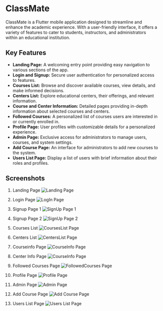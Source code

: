 # ClassMate

ClassMate is a Flutter mobile application designed to streamline and enhance the academic experience. With a user-friendly interface, it offers a variety of features to cater to students, instructors, and administrators within an educational institution.

## Key Features

- **Landing Page:** A welcoming entry point providing easy navigation to various sections of the app.
- **Login and Signup:** Secure user authentication for personalized access to features.
- **Courses List:** Browse and discover available courses, view details, and make informed decisions.
- **Centers List:** Explore educational centers, their offerings, and relevant information.
- **Course and Center Information:** Detailed pages providing in-depth information about selected courses and centers.
- **Followed Courses:** A personalized list of courses users are interested in or currently enrolled in.
- **Profile Page:** User profiles with customizable details for a personalized experience.
- **Admin Page:** Exclusive access for administrators to manage users, courses, and system settings.
- **Add Course Page:** An interface for administrators to add new courses to the system.
- **Users List Page:** Display a list of users with brief information about their roles and profiles.


## Screenshots

1. Landing Page
   ![Landing Page](https://github.com/Omar073/ClassMate-SWproj/assets/120687551/cf66ecee-c7e0-495f-9c8d-fbc26df8a266)

2. Login Page
   ![LogIn Page](https://github.com/Omar073/ClassMate-SWproj/assets/120687551/f0022a7c-7343-4637-b148-820a10b4c170)

3. Signup Page 1
   ![SignUp Page 1](https://github.com/Omar073/ClassMate-SWproj/assets/120687551/2d4201f9-ca71-4bed-b3ce-21be08937c1b)

4. Signup Page 2
   ![SignUp Page 2](https://github.com/Omar073/ClassMate-SWproj/assets/120687551/1a47ac2e-858b-4933-8157-a050fd6ac787)

5. Courses List
   ![CoursesList Page](https://github.com/Omar073/ClassMate-SWproj/assets/120687551/76092ef3-60b6-4a4c-a8aa-dd3a69de0ba1)

6. Centers List
   ![CentersList Page ](https://github.com/Omar073/ClassMate-SWproj/assets/120687551/3eb51fe3-19ba-4d57-ac00-aa2aec18b098)

7. Courseinfo Page
   ![CourseInfo Page](https://github.com/Omar073/ClassMate-SWproj/assets/120687551/6426bc84-ed7f-4c2d-adeb-ce98ebebd6f1)

8. Center Info Page
   ![CourseInfo Page](https://github.com/Omar073/ClassMate-SWproj/assets/120687551/cc49615b-bf3a-446c-aa33-133bbeb480f8)

9. Followed Courses Page
   ![FollowedCourses Page](https://github.com/Omar073/ClassMate-SWproj/assets/120687551/9f3f7bfc-8399-424b-b812-205011f8a91a)

10. Profile Page
    ![Profile Page](https://github.com/Omar073/ClassMate-SWproj/assets/120687551/62297019-fa24-4e34-9819-b0a1e1d06b6d)

11. Admin Page
    ![Admin Page](https://github.com/Omar073/ClassMate-SWproj/assets/120687551/06bc69df-12ab-4b29-9c44-ceaf0354ef8b)

12. Add Course Page
    ![Add Course Page](https://github.com/Omar073/ClassMate-SWproj/assets/120687551/5da8bf41-a6b8-47dd-b60a-f969f0eccade)

13. Users List Page
    ![Users List Page](https://github.com/Omar073/ClassMate-SWproj/assets/120687551/60eea909-17e4-447c-9759-5c63c3e7e3a3)
